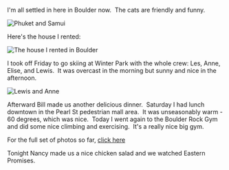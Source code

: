 I'm all settled in here in Boulder now.  The cats are friendly and funny.

![Phuket and Samui](/photos/boulder_2007/010_cats.jpg)

Here's the house I rented:

![The house I rented in Boulder](/photos/boulder_2007/006_house.jpg)

I took off Friday to go skiing at Winter Park with the whole crew: Les, Anne, Elise, and Lewis.  It was overcast in the morning but sunny and nice in the afternoon.

![Lewis and Anne](/photos/boulder_2007/030_skiing.jpg)

Afterward Bill made us another delicious dinner.  Saturday I had lunch downtown in the Pearl St pedestrian mall area.  It was unseasonably warm - 60 degrees, which was nice.  Today I went again to the Boulder Rock Gym and did some nice climbing and exercising.  It's a really nice big gym.

For the full set of photos so far, [click here](http://www.peterlyons.com/app/photos?gallery=boulder_2007)

Tonight Nancy made us a nice chicken salad and we watched Eastern Promises.